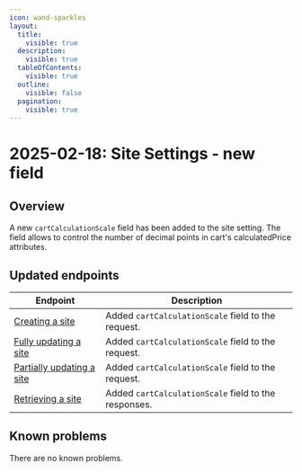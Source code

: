 ```yaml
---
icon: wand-sparkles
layout:
  title:
    visible: true
  description:
    visible: true
  tableOfContents:
    visible: true
  outline:
    visible: false
  pagination:
    visible: true
---
```


# 2025-02-18: Site Settings - new field

## Overview

A new `cartCalculationScale` field has been added to the site setting. The field allows to control the number of decimal points in cart's calculatedPrice attributes.

## Updated endpoints

| Endpoint                                                                                        | Description                                          |
|-------------------------------------------------------------------------------------------------|------------------------------------------------------|
| [Creating a site](https://developer.emporix.io/documentation-portal/api-references/api-guides-and-references/configuration/site-settings-service/api-reference/site-settings#post-site-tenant-sites)             | Added `cartCalculationScale` field to the request.   |
| [Fully updating a site](https://developer.emporix.io/documentation-portal/api-references/api-guides-and-references/configuration/site-settings-service/api-reference/site-settings#put-site-tenant-sites-sitecode) | Added `cartCalculationScale` field to the request.   |
| [Partially updating a site](https://developer.emporix.io/documentation-portal/api-references/api-guides-and-references/configuration/site-settings-service/api-reference/site-settings#patch-site-tenant-sites-sitecode)  | Added `cartCalculationScale` field to the request.   |
| [Retrieving a site](https://developer.emporix.io/documentation-portal/api-references/api-guides-and-references/configuration/site-settings-service/api-reference/site-settings#get-site-tenant-sites-sitecode)   | Added `cartCalculationScale` field to the responses. |

## Known problems

There are no known problems.